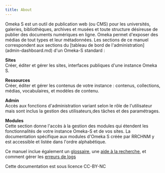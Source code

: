 ```yaml
---
title: About
---
```


Omeka S est un outil de publication web (ou CMS) pour les universités, galeries, bibliothèques, archives et musées et toute structure désireuse de publier des documents numériques en ligne. Omeka permet d'exposer des médias de tout types et leur métadonnées.
Les sections de ce manuel correspondent aux sections du [tableau de bord de l'administration] (admin-dashboard.md) d'un Omeka-S standard :

**Sites**  
Créer, éditer et gérer les sites, interfaces publiques d'une instance Omeka S.

**Ressources**  
Créer, éditer et gérer les contenus de votre instance : contenus, collections, médias, vocabulaires, et modèles de contenu.

**Admin**  
Accès aux fonctions d'administration variant selon le rôle de l'utilisateur mais sont inclus la gestion des utilisateurs,des tâches et des paramétrages.

**Modules**  
Cette section donne l'accès à la gestion des modules qui étendent les fonctionnalités de votre instance Omeka-S et de vos sites. La documentation spécifique aux modules d'Omeka S créée par RRCHNM y est accessible et listée dans l'ordre alphabétique.

Ce manuel inclue également un [glossaire](glossary.md), une [aide à la recherche](search.md), et comment gérer les [erreurs de logs](errorLogging.md)

Cette documentation est sous licence CC-BY-NC
